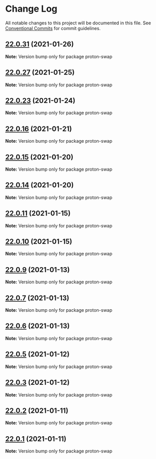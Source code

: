 # Change Log

All notable changes to this project will be documented in this file.
See [Conventional Commits](https://conventionalcommits.org) for commit guidelines.

## [22.0.31](https://github.com/ProtonProtocol/bloks/compare/v22.0.30...v22.0.31) (2021-01-26)

**Note:** Version bump only for package proton-swap





## [22.0.27](https://github.com/ProtonProtocol/bloks/compare/v22.0.26...v22.0.27) (2021-01-25)

**Note:** Version bump only for package proton-swap





## [22.0.23](https://github.com/ProtonProtocol/bloks/compare/v22.0.22...v22.0.23) (2021-01-24)

**Note:** Version bump only for package proton-swap





## [22.0.16](https://github.com/ProtonProtocol/bloks/compare/v22.0.15...v22.0.16) (2021-01-21)

**Note:** Version bump only for package proton-swap





## [22.0.15](https://github.com/ProtonProtocol/bloks/compare/v22.0.14...v22.0.15) (2021-01-20)

**Note:** Version bump only for package proton-swap





## [22.0.14](https://github.com/ProtonProtocol/bloks/compare/v22.0.13...v22.0.14) (2021-01-20)

**Note:** Version bump only for package proton-swap





## [22.0.11](https://github.com/ProtonProtocol/bloks/compare/v22.0.10...v22.0.11) (2021-01-15)

**Note:** Version bump only for package proton-swap





## [22.0.10](https://github.com/ProtonProtocol/bloks/compare/v22.0.9...v22.0.10) (2021-01-15)

**Note:** Version bump only for package proton-swap





## [22.0.9](https://github.com/ProtonProtocol/bloks/compare/v22.0.8...v22.0.9) (2021-01-13)

**Note:** Version bump only for package proton-swap





## [22.0.7](https://github.com/ProtonProtocol/bloks/compare/v22.0.6...v22.0.7) (2021-01-13)

**Note:** Version bump only for package proton-swap





## [22.0.6](https://github.com/ProtonProtocol/bloks/compare/v22.0.5...v22.0.6) (2021-01-13)

**Note:** Version bump only for package proton-swap





## [22.0.5](https://github.com/ProtonProtocol/bloks/compare/v22.0.4...v22.0.5) (2021-01-12)

**Note:** Version bump only for package proton-swap





## [22.0.3](https://github.com/ProtonProtocol/bloks/compare/v22.0.2...v22.0.3) (2021-01-12)

**Note:** Version bump only for package proton-swap





## [22.0.2](https://github.com/ProtonProtocol/bloks/compare/v22.0.1-17...v22.0.2) (2021-01-11)

**Note:** Version bump only for package proton-swap





## [22.0.1](https://github.com/ProtonProtocol/bloks/compare/v22.0.1-17...v22.0.1) (2021-01-11)

**Note:** Version bump only for package proton-swap
